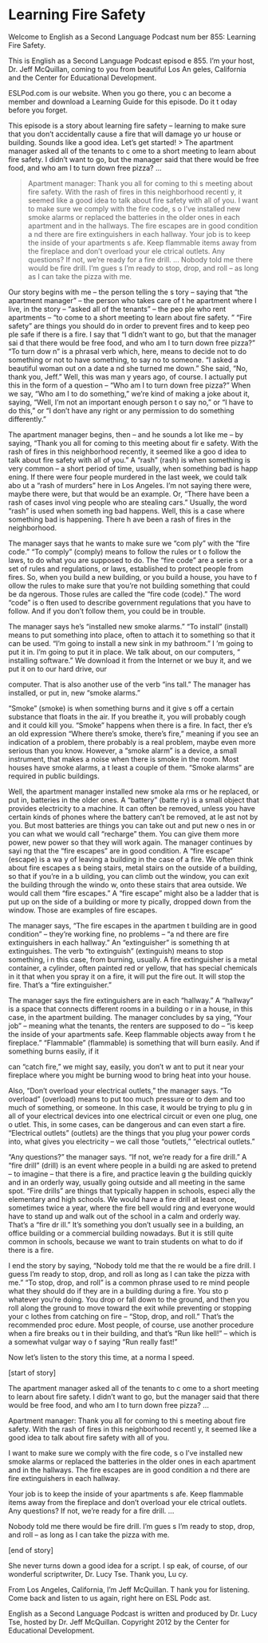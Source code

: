 # Learning Fire Safety

Welcome to English as a Second Language Podcast num ber 855: Learning Fire Safety. 

This is English as a Second Language Podcast episod e 855. I’m your host, Dr. Jeff McQuillan, coming to you from beautiful Los An geles, California and the Center for Educational Development.  

ESLPod.com is our website. When you go there, you c an become a member and download a Learning Guide for this episode. Do it t oday before you forget. 

This episode is a story about learning fire safety – learning to make sure that you don’t accidentally cause a fire that will damage yo ur house or building. Sounds like a good idea. Let’s get started! > The apartment manager asked all of the tenants to c ome to a short meeting to learn about fire safety.  I didn’t want to go, but the manager said that there would be free food, and who am I to turn down free pizza? ... 
> Apartment manager:  Thank you all for coming to thi s meeting about fire safety. With the rash of fires in this neighborhood recentl y, it seemed like a good idea to talk about fire safety with all of you. 
> I want to make sure we comply with the fire code, s o I’ve installed new smoke alarms or replaced the batteries in the older ones in each apartment and in the hallways.  The fire escapes are in good condition a nd there are fire extinguishers in each hallway. 
> Your job is to keep the inside of your apartments s afe.  Keep flammable items away from the fireplace and don’t overload your ele ctrical outlets.  Any questions?  If not, we’re ready for a fire drill. ... 
> Nobody told me there would be fire drill.  I’m gues s I’m ready to stop, drop, and roll – as long as I can take the pizza with me.

Our story begins with me – the person telling the s tory – saying that “the apartment manager” – the person who takes care of t he apartment where I live, in the story – “asked all of the tenants” – the peo ple who rent apartments – “to come to a short meeting to learn about fire safety. ” “Fire safety” are things you should do in order to prevent fires and to keep peo ple safe if there is a fire. I say that “I didn’t want to go, but that the manager sai d that there would be free food, and who am I to turn down free pizza?” “To turn dow n” is a phrasal verb which, here, means to decide not to do something or not to  have something, to say no to someone. “I asked a beautiful woman out on a date a nd she turned me down.” She said, “No, thank you, Jeff.” Well, this was man y years ago, of course. I actually put this in the form of a question – “Who am I to turn down free pizza?” When we say, “Who am I to do something,” we’re kind  of making a joke about it, saying, “Well, I’m not an important enough person t o say no,” or “I have to do this,” or “I don’t have any right or any permission  to do something differently.” 

The apartment manager begins, then – and he sounds a lot like me – by saying, “Thank you all for coming to this meeting about fir e safety. With the rash of fires in this neighborhood recently, it seemed like a goo d idea to talk about fire safety with all of you.” A “rash” (rash) is when something  is very common – a short period of time, usually, when something bad is happ ening. If there were four people murdered in the last week, we could talk abo ut a “rash of murders” here in Los Angeles. I’m not saying there were, maybe there  were, but that would be an example. Or, “There have been a rash of cases invol ving people who are stealing cars.” Usually, the word “rash” is used when someth ing bad happens. Well, this is a case where something bad is happening. There h ave been a rash of fires in the neighborhood.  

The manager says that he wants to make sure we “com ply” with the “fire code.” “To comply” (comply) means to follow the rules or t o follow the laws, to do what you are supposed to do. The “fire code” are a serie s or a set of rules and regulations, or laws, established to protect people  from fires. So, when you build a new building, or you build a house, you have to f ollow the rules to make sure that you’re not building something that could be da ngerous. Those rules are called the “fire code (code).” The word “code” is o ften used to describe government regulations that you have to follow. And  if you don’t follow them, you could be in trouble.  

The manager says he’s “installed new smoke alarms.”  “To install” (install) means to put something into place, often to attach it to something so that it can be used. “I’m going to install a new sink in my bathroom.” I ’m going to put it in. I’m going to put it in place. We talk about, on our computers, “ installing software.” We download it from the Internet or we buy it, and we put it on to our hard drive, our  

computer. That is also another use of the verb “ins tall.” The manager has installed, or put in, new “smoke alarms.”  

“Smoke” (smoke) is when something burns and it give s off a certain substance that floats in the air. If you breathe it, you will  probably cough and it could kill you. “Smoke” happens when there is a fire. In fact, ther e’s an old expression “Where there’s smoke, there’s fire,” meaning if you see an  indication of a problem, there probably is a real problem, maybe even more serious  than you know. However, a “smoke alarm” is a device, a small instrument, that  makes a noise when there is smoke in the room. Most houses have smoke alarms, a t least a couple of them. “Smoke alarms” are required in public buildings.  

Well, the apartment manager installed new smoke ala rms or he replaced, or put in, batteries in the older ones. A “battery” (batte ry) is a small object that provides electricity to a machine. It can often be removed, unless you have certain kinds of phones where the battery can’t be removed, at le ast not by you. But most batteries are things you can take out and put new o nes in or you can what we would call “recharge” them. You can give them more power, new power so that they will work again. The manager continues by sayi ng that the “fire escapes” are in good condition. A “fire escape” (escape) is a wa y of leaving a building in the case of a fire. We often think about fire escapes a s being stairs, metal stairs on the outside of a building, so that if you’re in a b uilding, you can climb out the window, you can exit the building through the windo w, onto these stairs that area outside. We would call them “fire escapes.” A “fire  escape” might also be a ladder that is put up on the side of a building or more ty pically, dropped down from the window. Those are examples of fire escapes.  

The manager says, “The fire escapes in the apartmen t building are in good condition” – they’re working fine, no problems – “a nd there are fire extinguishers in each hallway.” An “extinguisher” is something th at extinguishes. The verb “to extinguish” (extinguish) means to stop something, i n this case, from burning, usually. A fire extinguisher is a metal container, a cylinder, often painted red or yellow, that has special chemicals in it that when you spray it on a fire, it will put the fire out. It will stop the fire. That’s a “fire  extinguisher.”  

The manager says the fire extinguishers are in each  “hallway.” A “hallway” is a space that connects different rooms in a building o r in a house, in this case, in the apartment building. The manager concludes by sa ying, “Your job” – meaning what the tenants, the renters are supposed to do – “is keep the inside of your apartments safe. Keep flammable objects away from t he fireplace.” “Flammable” (flammable) is something that will burn easily. And  if something burns easily, if it  

can “catch fire,” we might say, easily, you don’t w ant to put it near your fireplace where you might be burning wood to bring heat into your house.  

Also, “Don’t overload your electrical outlets,” the  manager says. “To overload” (overload) means to put too much pressure or to dem and too much of something, or someone. In this case, it would be trying to plu g in all of your electrical devices into one electrical circuit or even one plug, one o utlet. This, in some cases, can be dangerous and can even start a fire. “Electrical  outlets” (outlets) are the things that you plug your power cords into, what gives you  electricity – we call those “outlets,” “electrical outlets.” 

 “Any questions?”  the manager says. “If not, we’re  ready for a fire drill.” A “fire drill” (drill) is an event where people in a buildi ng are asked to pretend – to imagine – that there is a fire, and practice leavin g the building quickly and in an orderly way, usually going outside and all meeting in the same spot. “Fire drills” are things that typically happen in schools, especi ally the elementary and high schools. We would have a fire drill at least once, sometimes twice a year, where the fire bell would ring and everyone would have to  stand up and walk out of the school in a calm and orderly way. That’s a “fire dr ill.” It’s something you don’t usually see in a building, an office building or a commercial building nowadays. But it is still quite common in schools, because we  want to train students on what to do if there is a fire.  

I end the story by saying, “Nobody told me that the re would be a fire drill. I guess I’m ready to stop, drop, and roll as long as I can take the pizza with me.” “To stop, drop, and roll” is a common phrase used to re mind people what they should do if they are in a building during a fire. You sto p whatever you’re doing. You drop or fall down to the ground, and then you roll along the ground to move toward the exit while preventing or stopping your c lothes from catching on fire – “Stop, drop, and roll.” That’s the recommended proc edure. Most people, of course, use another procedure when a fire breaks ou t in their building, and that’s “Run like hell!” – which is a somewhat vulgar way o f saying “Run really fast!” 

Now let’s listen to the story this time, at a norma l speed. 

[start of story] 

The apartment manager asked all of the tenants to c ome to a short meeting to learn about fire safety.  I didn’t want to go, but the manager said that there would be free food, and who am I to turn down free pizza? ... 

Apartment manager:  Thank you all for coming to thi s meeting about fire safety. With the rash of fires in this neighborhood recentl y, it seemed like a good idea to talk about fire safety with all of you. 

I want to make sure we comply with the fire code, s o I’ve installed new smoke alarms or replaced the batteries in the older ones in each apartment and in the hallways.  The fire escapes are in good condition a nd there are fire extinguishers in each hallway. 

Your job is to keep the inside of your apartments s afe.  Keep flammable items away from the fireplace and don’t overload your ele ctrical outlets.  Any questions?  If not, we’re ready for a fire drill. ... 

Nobody told me there would be fire drill.  I’m gues s I’m ready to stop, drop, and roll – as long as I can take the pizza with me. 

[end of story] 

She never turns down a good idea for a script. I sp eak, of course, of our wonderful scriptwriter, Dr. Lucy Tse. Thank you, Lu cy.  

From Los Angeles, California, I’m Jeff McQuillan. T hank you for listening. Come back and listen to us again, right here on ESL Podc ast. 

English as a Second Language Podcast is written and  produced by Dr. Lucy Tse, hosted by Dr. Jeff McQuillan. Copyright 2012 by the  Center for Educational Development.

